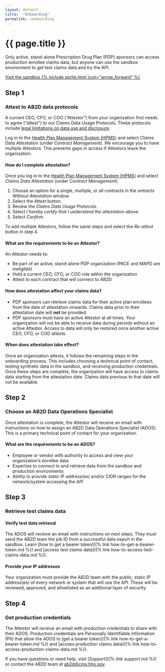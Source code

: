 ```yaml
---
layout: default
title:  "Onboarding"
permalink: /onboarding
---
```


# {{ page.title }}

Only active, stand-alone Prescription Drug Plan (PDP) sponsors can access production enrollee claims data, but anyone can use the sandbox environment to get test claims data and try the API.

<a href="https://docs.google.com/document/d/19gV19BHBqGVezAcpNAm90DlVYlXKZSoW3Tvg4N9Bkq8/edit?usp=sharing" class="usa-button usa-button--unstyled">Visit the sandbox {% include sprite.html icon="arrow_forward" %}</a>
## Step 1


### Attest to AB2D data protocols

A current CEO, CFO, or COO  (“Attestor”) from your organization first needs to agree (“attest") to our Claims Data Usage Protocols. These protocols include [legal limitations on data use and disclosure](https://www.federalregister.gov/documents/2019/04/16/2019-06822/medicare-and-medicaid-programs-policy-and-technical-changes-to-the-medicare-advantage-medicare#page-15745).

Log in to the [Health Plan Management System (HPMS)](https://hpms.cms.gov/app/ng/home/) and select _Claims Data Attestation_ (under _Contract Management_). We encourage you to have multiple Attestors. This prevents gaps in access if Attestors leave the organization. 

#### How do I complete attestation?
Once you log in to the [Health Plan Management System (HPMS)](https://hpms.cms.gov/app/ng/home/) and select _Claims Data Attestation_ (under _Contract Management_):
1. Choose an option for a single, multiple, or all contracts in the _ontracts Without Attestation_ window.
2. Select the _Attest_ button.
3. Review the _Claims Data Usage Protocols_.
4. Select _I hereby certify that I understand the attestation above_.
5. Select _Confirm_.

To add multiple Attestors, follow the same steps and select the _Re-attest_ button in step 4.


#### What are the requirements to be an Attestor?

An Attestor needs to:

- Be part of an active, stand-alone PDP organization (PACE and MAPD are ineligible)
- Hold a current CEO, CFO, or COO role within the organization
- Attest to each contract that will connect to AB2D

#### How does attestation affect your claims data?

- PDP sponsors can retrieve claims data for their active plan enrollees from the date of attestation onwards. Claims data prior to their attestation date will **not** be provided.
- PDP sponsors must have an active Attestor at all times. Your organization will not be able to receive data during periods without an active Attestor. Access to data will only be restored once another active CEO, CFO, or COO attests.


#### When does attestation take effect?
Once an organization attests, it follows the remaining steps in the onboarding process. This includes choosing a technical point of contact, testing synthetic data in the sandbox, and receiving production credentials. Once these steps are complete, the organization will have access to claims data starting from the attestation date. Claims data previous to that date will not be available.

## Step 2

### Choose an AB2D Data Operations Specialist

Once attestation is complete, the Attestor will receive an email with instructions on how to assign an AB2D Data Operations Specialist (ADOS). This is a primary technical point of contact for your organization.

#### What are the requirements to be an ADOS?

- Employee or vendor with authority to access and view your organization’s enrollee data
- Expertise to connect to and retrieve data from the sandbox and production environments
- Ability to provide static IP address(es) and/or CIDR ranges for the network/system accessing the API

## Step 3

### Retrieve test claims data

#### Verify test data retrieval

The ADOS will receive an email with instructions on next steps. They must send the AB2D team the job ID from a successful data export in the sandbox.  Learn [how to get a bearer token]({% link how-to-get-a-bearer-token.md %}) and [access test claims data]({% link how-to-access-test-claims-data.md %}).
#### Provide your IP addresses

Your organization must provide the AB2D team with the public, static IP address(es) of every network or system that will use the API. These will be reviewed, approved, and allowlisted as an additional layer of security.  

## Step 4

### Get production credentials

The Attestor will receive an email with production credentials to share with their ADOS.  Production credentials are Personally Identifiable Information (PII) that allow the ADOS to [get a bearer token]({% link how-to-get-a-bearer-token.md %}) and [access production claims data]({% link how-to-access-production-claims-data.md %}).

If you have questions or need help, visit [Support]({% link support.md %}) or contact the AB2D team at [ab2d@cms.hhs.gov](mailto:ab2d@cms.hhs.gov).
